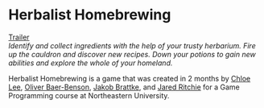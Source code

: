 # Herbalist Homebrewing
[Trailer](https://www.youtube.com/watch?v=P_PWXCutJQg)  
*Identify and collect ingredients with the help of your trusty herbarium. Fire up the cauldron and discover new recipes. Down your potions to gain new abilities and explore the whole of your homeland.*

Herbalist Homebrewing is a game that was created in 2 months by [Chloe Lee](https://github.com/chloeylee), [Oliver Baer-Benson](https://github.com/opbb), [Jakob Brattke](https://github.com/jbrattke), and [Jared Ritchie](https://github.com/jritchie02) for a Game Programming course at Northeastern University.
